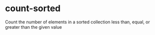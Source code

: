 # count-sorted
Count the number of elements in a sorted collection less than, equal, or greater than the given value
